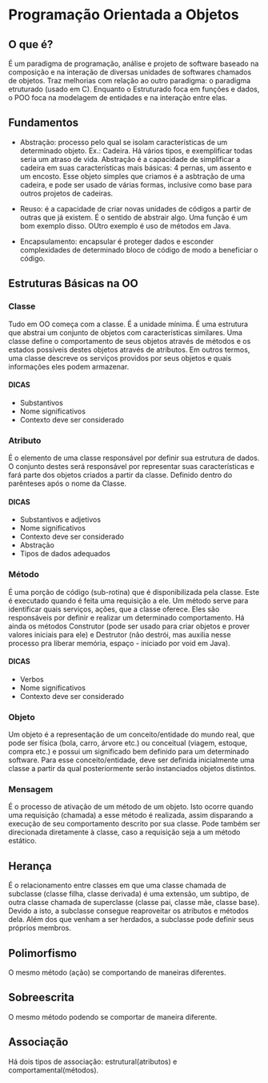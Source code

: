 # Programação Orientada a Objetos

## O que é?
É um paradigma de programação, análise e projeto de software baseado na composição e na interação de diversas unidades de softwares chamados de objetos. Traz melhorias com relação ao outro paradigma: o paradigma etruturado (usado em C).
Enquanto o Estruturado foca em funções e dados, o POO foca na modelagem de entidades e na interação entre elas.

## Fundamentos
- Abstração: processo pelo qual se isolam características de um determinado objeto. Ex.: Cadeira. Há vários tipos, e exemplificar todas seria um atraso de vida. Abstração é a capacidade de simplificar a cadeira em suas características mais básicas: 4 pernas, um assento e um encosto. Esse objeto simples que criamos é a asbtração de uma cadeira, e pode ser usado de várias formas, inclusive como base para outros projetos de cadeiras.

- Reuso: é a capacidade de criar novas unidades de códigos a partir de outras que já existem. É o sentido de abstrair algo. Uma função é um bom exemplo disso. OUtro exemplo é uso de métodos em Java.

- Encapsulamento: encapsular é proteger dados e esconder complexidades de determinado bloco de código de modo a beneficiar o código.

## Estruturas Básicas na OO
### Classe 
Tudo em OO começa com a classe. É a unidade mínima. É uma estrutura que abstrai um conjunto de objetos com características similares. Uma classe define o comportamento de seus objetos através de métodos e os estados possíveis destes objetos através de atributos. Em outros termos, uma classe descreve os serviços providos por seus objetos e quais informações eles podem armazenar. 
#### DICAS
- Substantivos
- Nome significativos
- Contexto deve ser considerado

### Atributo
 É o elemento de uma classe responsável por definir sua estrutura de dados. O conjunto destes será responsável por representar suas características e fará parte dos objetos criados a partir da classe. Definido dentro do parênteses após o nome da Classe.
#### DICAS
- Substantivos e adjetivos
- Nome significativos
- Contexto deve ser considerado
- Abstração
- Tipos de dados adequados

### Método
É uma porção de código (sub-rotina) que é disponibilizada pela classe. Este é executado quando é feita uma requisição a ele. Um método serve para identificar quais serviços, ações, que a classe oferece. Eles são responsáveis por definir e realizar um determinado comportamento.
Há ainda os métodos Construtor (pode ser usado para criar objetos e prover valores iniciais para ele) e Destrutor (não destrói, mas auxilia nesse processo pra liberar memória, espaço - iniciado por void em Java). 

#### DICAS
- Verbos
- Nome significativos
- Contexto deve ser considerado
  
### Objeto
Um objeto é a representação de um conceito/entidade do mundo real, que pode ser física (bola, carro, árvore etc.) ou conceitual (viagem, estoque, compra etc.) e possui um significado bem definido para um determinado software. Para esse conceito/entidade, deve ser definida inicialmente uma classe a partir da qual posteriormente serão
instanciados objetos distintos.

### Mensagem
É o processo de ativação de um método de um objeto. Isto ocorre quando uma requisição (chamada) a esse método é realizada, assim disparando a execução  de seu comportamento descrito por sua classe. Pode também ser direcionada diretamente à classe, caso a requisição seja a um método estático.

## Herança
É o relacionamento entre classes em que uma classe chamada de subclasse (classe filha, classe derivada) é uma extensão, um subtipo, de outra classe chamada de superclasse (classe pai, classe mãe, classe base). Devido a isto, a subclasse consegue
reaproveitar os atributos e métodos dela. Além dos que venham a ser herdados, a subclasse pode definir seus próprios membros.

## Polimorfismo
O mesmo método (ação) se comportando de maneiras diferentes.

## Sobreescrita
O mesmo método podendo se comportar de maneira diferente.

## Associação
Há dois tipos de associação: estrutural(atributos) e comportamental(métodos).  